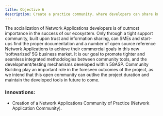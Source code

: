 ```yaml
---
title: Objective 6
description: Create a practice community, where developers can share knowledge about 5G Network Applications.
---
```


The socialization of Network Applications developers is of outmost importance in the success of our ecosystem. Only through a
tight support community, built upon trust and information sharing, can SMEs and start-ups find the proper
documentation and a number of open source reference Network Applications to achieve their commercial goals in this new
‘softwarized’ 5G business market. It is our goal to promote tighter and seamless integrated methodologies between
community tools, and the development/testing mechanisms developed within 5GASP. Community Building play an
important role in the foreseen outcomes of the project, as we intend that this open community can outlive the project
duration and maintain the developed tools in future to come.

### Innovations:

* Creation of a Network Applications Community of Practice (Network Application Community).